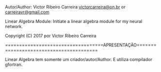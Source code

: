 Autor/Author: Victor Ribeiro Carreira victorcarreira@on.br or carreiravr@gmail.com

Linear Algebra Module: Initiate a linear algebra module for my neural network.

Copyright (C) 2017 por Victor Ribeiro Carreira

===================================APRESENTAÇÃO========================================

Linear Algebra tem somente um criador/autor/Author. E utiliza compilador gfortran.



